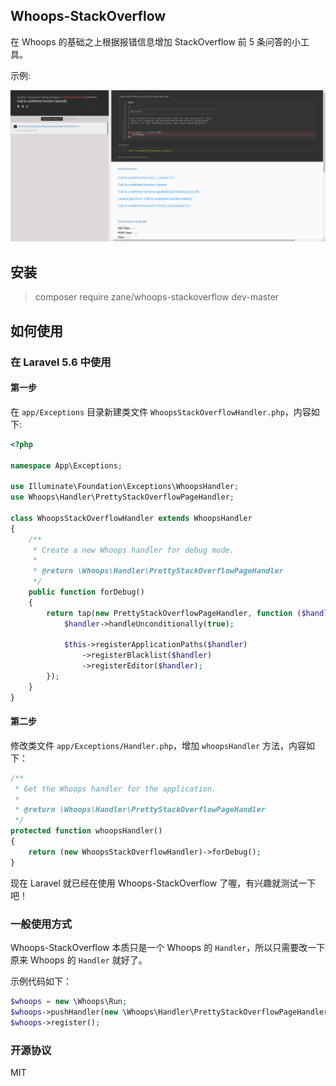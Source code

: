 ## Whoops-StackOverflow

在 Whoops 的基础之上根据报错信息增加 StackOverflow 前 5 条问答的小工具。

示例:

![preview](preview.png)

## 安装

> composer require zane/whoops-stackoverflow dev-master

## 如何使用

### 在 Laravel 5.6 中使用

#### 第一步

在 `app/Exceptions` 目录新建类文件 `WhoopsStackOverflowHandler.php`，内容如下:

``` PHP
<?php

namespace App\Exceptions;

use Illuminate\Foundation\Exceptions\WhoopsHandler;
use Whoops\Handler\PrettyStackOverflowPageHandler;

class WhoopsStackOverflowHandler extends WhoopsHandler
{
    /**
     * Create a new Whoops handler for debug mode.
     *
     * @return \Whoops\Handler\PrettyStackOverflowPageHandler
     */
    public function forDebug()
    {
        return tap(new PrettyStackOverflowPageHandler, function ($handler) {
            $handler->handleUnconditionally(true);

            $this->registerApplicationPaths($handler)
                ->registerBlacklist($handler)
                ->registerEditor($handler);
        });
    }
}
```

#### 第二步

修改类文件 `app/Exceptions/Handler.php`，增加 `whoopsHandler` 方法，内容如下：

``` PHP
/**
 * Get the Whoops handler for the application.
 *
 * @return \Whoops\Handler\PrettyStackOverflowPageHandler
 */
protected function whoopsHandler()
{
    return (new WhoopsStackOverflowHandler)->forDebug();
}
```

现在 Laravel 就已经在使用 Whoops-StackOverflow 了喔，有兴趣就测试一下吧！

### 一般使用方式

Whoops-StackOverflow 本质只是一个 Whoops 的 `Handler`，所以只需要改一下原来 Whoops 的 `Handler` 就好了。

示例代码如下：

``` PHP
$whoops = new \Whoops\Run;
$whoops->pushHandler(new \Whoops\Handler\PrettyStackOverflowPageHandler);
$whoops->register();
```

### 开源协议

MIT

